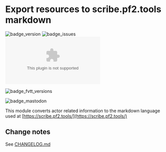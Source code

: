 # Export resources to scribe.pf2.tools markdown

![badge_version] ![badge_issues] ![badge_downloads]

![badge_fvtt_versions]

![badge_mastodon]

This module converts actor related information to the markdown language used at [https://scribe.pf2.tools/](https://scribe.pf2.tools/)

## Change notes

See [CHANGELOG.md](CHANGELOG.md)


[badge_version]: https://img.shields.io/github/v/tag/bushvin/pf2e-export-scribe?label=Version&style=flat-square&color=2577a1
[badge_issues]: https://img.shields.io/github/issues/bushvin/pf2e-export-scribe?style=flat-square
[badge_downloads]: https://img.shields.io/github/downloads/bushvin/pf2e-export-scribe/pf2e-export-scribe.zip?label=Downloads&style=flat-square&color=9b43a8
[badge_fvtt_versions]: https://img.shields.io/endpoint?url=https://foundryshields.com/version?url=https://github.com/bushvin/pf2e-export-scribe/releases/latest/download/module.json&style=flat-square&color=ff6400
[badge_mastodon]: https://img.shields.io/mastodon/follow/1084764?domain=https%3A%2F%2Fmastodon.social&logo=mastodon&logoColor=white&style=flat-square&label=%40bushvin%40mastodon.social